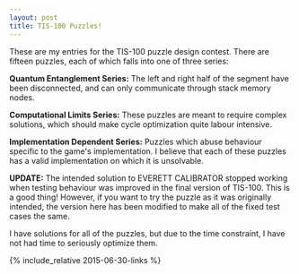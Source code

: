 ```yaml
---
layout: post
title: TIS-100 Puzzles!
---
```


These are my entries for the TIS-100 puzzle design contest.
There are fifteen puzzles, each of which falls into one of three series:

**Quantum Entanglement Series:**
The left and right half of the segment have been disconnected,
and can only communicate through stack memory nodes.

**Computational Limits Series:**
These puzzles are meant to require complex solutions, which should
make cycle optimization quite labour intensive.

**Implementation Dependent Series:**
Puzzles which abuse behaviour specific to the game's implementation.
I believe that each of these puzzles has a valid implementation on
which it is unsolvable.

**UPDATE:**
The intended solution to EVERETT CALIBRATOR stopped working when
testing behaviour was improved in the final version of TIS-100.
This is a good thing!  However, if you want to try the puzzle as
it was originally intended, the version here has been modified to
make all of the fixed test cases the same.

<!--more-->

I have solutions for all of the puzzles, but due to the time constraint,
I have not had time to seriously optimize them.

{% include_relative 2015-06-30-links %}
